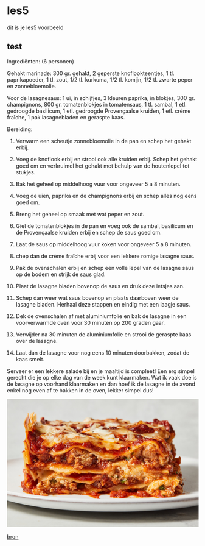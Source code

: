 # les5
dit is je les5 voorbeeld
## test

Ingrediënten: (6 personen)

Gehakt marinade:
300 gr. gehakt,
2 geperste knoflookteentjes,
1 tl. paprikapoeder,
1 tl. zout,
1/2 tl. kurkuma,
1/2 tl. komijn,
1/2 tl. zwarte peper en
zonnebloemolie.

Voor de lasagnesaus:
1 ui, in schijfjes,
3 kleuren paprika, in blokjes,
300 gr. champignons,
800 gr. tomatenblokjes in tomatensaus,
1 tl. sambal,
1 etl. gedroogde basilicum,
1 etl. gedroogde Provençaalse kruiden,
1 etl. crème fraîche,
1 pak lasagnebladen en
geraspte kaas.

Bereiding:

1. Verwarm een scheutje zonnebloemolie in de pan en schep het gehakt erbij.

2. Voeg de knoflook erbij en strooi ook alle kruiden erbij.
Schep het gehakt goed om en verkruimel het gehakt met behulp van de houtenlepel tot stukjes.
3. Bak het geheel op middelhoog vuur voor ongeveer 5 a 8 minuten. 

4. Voeg de uien, paprika en de champignons erbij en schep alles nog eens goed om. 
5. Breng het geheel op smaak met wat peper en zout.

6. Giet de tomatenblokjes in de pan en voeg ook de sambal, basilicum en de Provençaalse kruiden erbij en schep de saus goed om.
7. Laat de saus op middelhoog vuur koken voor ongeveer 5 a 8 minuten.

8. chep dan de crème fraîche erbij voor een lekkere romige lasagne saus.

9. Pak de ovenschalen erbij en schep een volle lepel van de lasagne saus op de bodem en strijk de saus glad.

10. Plaat de lasagne bladen bovenop de saus en druk deze ietsjes aan.

11. Schep dan weer wat saus bovenop en plaats daarboven weer de lasagne bladen. Herhaal deze stappen en eindig met een laagje saus.

12. Dek de ovenschalen af met aluminiumfolie en bak de lasagne in een voorverwarmde oven voor 30 minuten op 200 graden gaar.
13. Verwijder na 30 minuten de aluminiumfolie en strooi de geraspte kaas over de lasagne.
14. Laat dan de lasagne voor nog eens 10 minuten doorbakken, zodat de kaas smelt.

Serveer er een lekkere salade bij en je maaltijd is compleet!
Een erg simpel gerecht die je op elke dag van de week kunt klaarmaken. Wat ik vaak doe is de lasagne op voorhand klaarmaken en dan hoef ik de lasagne in de avond enkel nog even af te bakken in de oven, lekker simpel dus!

![foto](RS-Lasagna-hkjl-superJumbo.jpg)

[bron](https://uitdekeukenvanfatima.nl/recipe/lasagne/)


